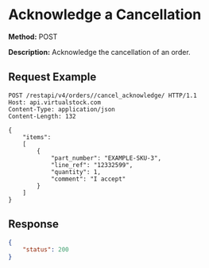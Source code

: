 # Acknowledge a Cancellation
**Method:** POST

**Description:** Acknowledge the cancellation of an order.

## Request Example
```http
POST /restapi/v4/orders//cancel_acknowledge/ HTTP/1.1
Host: api.virtualstock.com
Content-Type: application/json
Content-Length: 132

{
	"items":
	[
		{
			"part_number": "EXAMPLE-SKU-3",
			"line_ref": "12332599",
			"quantity": 1,
			"comment": "I accept"
		}
	]
}
```

## Response
```json
{
    "status": 200
}
```

